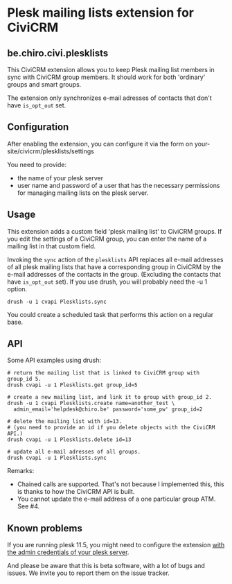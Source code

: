 # Plesk mailing lists extension for CiviCRM

## be.chiro.civi.plesklists

This CiviCRM extension allows you to keep Plesk mailing list members
in sync with CiviCRM group members. It should work for both
'ordinary' groups and smart groups.

The extension only synchronizes e-mail adresses of contacts that don't
have `is_opt_out` set.

## Configuration

After enabling the extension, you can configure it via the form on
your-site/civicrm/plesklists/settings

You need to provide:

* the name of your plesk server
* user name and password of a user that has the necessary permissions
for managing mailing lists on the plesk server.

## Usage

This extension adds a custom field 'plesk mailing list' to CiviCRM groups.
If you edit the settings of a CiviCRM group, you can enter the name of
a mailing list in that custom field.

Invoking the `sync` action of the `plesklists` API replaces all e-mail
addresses of all plesk mailing lists that have a corresponding group in
CiviCRM by the e-mail addresses of the contacts in the group. (Excluding
the contacts that have `is_opt_out` set). If you use drush, you will
probably need the -u 1 option.

    drush -u 1 cvapi Plesklists.sync

You could create a scheduled task that performs this action on a regular base.

## API

Some API examples using drush:

    # return the mailing list that is linked to CiviCRM group with group_id 5.
    drush cvapi -u 1 Plesklists.get group_id=5
    
    # create a new mailing list, and link it to group with group_id 2.
    drush -u 1 cvapi Plesklists.create name=another_test \
      admin_email='helpdesk@chiro.be' password='some_pw' group_id=2
    
    # delete the mailing list with id=13.
    # (you need to provide an id if you delete objects with the CiviCRM API.)
    drush cvapi -u 1 Plesklists.delete id=13
    
    # update all e-mail adresses of all groups.
    drush cvapi -u 1 Plesklists.sync

Remarks:

* Chained calls are supported. That's not because I implemented this, this is
  thanks to how the CiviCRM API is built.
* You cannot update the e-mail address of a one particular group ATM. See #4.

## Known problems

If you are running plesk 11.5, you might need to configure the extension
[with the admin credentials of your plesk server](http://kb.odin.com/en/120154).

And please be aware that this is beta software, with a lot of bugs and
issues. We invite you to report them on the issue tracker.

